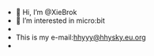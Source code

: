 - 👋 Hi, I’m @XieBrok
- 👀 I’m interested in micro:bit
- 
- This is my e-mail:hhyyy@hhysky.eu.org
- 


<!---
XieBrok/XieBrok is a ✨ special ✨ repository because its `README.md` (this file) appears on your GitHub profile.
You can click the Preview link to take a look at your changes.
--->
